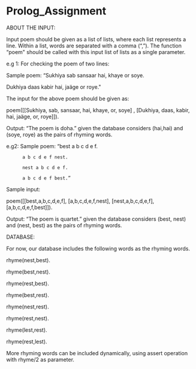 # Prolog_Assignment
ABOUT THE INPUT:

Input poem should be given as a list of lists, where each list represents a line. Within a list, words are separated with a comma (“,”). The function “poem" should be called with this input list of lists as a single parameter.

e.g 1: For checking the poem of two lines: 

Sample poem: “Sukhiya sab sansaar hai, khaye or soye.

  Dukhiya daas kabir hai, jaäge or roye."

The input for the above poem should be given as:

poem([[Sukhiya, sab, sansaar, hai, khaye, or, soye] , [Dukhiya, daas, kabir, hai, jaäge, or, roye]]).



Output: “The poem is doha.” given the database considers (hai,hai) and (soye, roye) as the pairs of rhyming words.



e.g2: Sample poem: “best a b c d e f.

          a b c d e f nest.

          nest a b c d e f.

          a b c d e f best.”

Sample input:

poem([[best,a,b,c,d,e,f], [a,b,c,d,e,f,nest], [nest,a,b,c,d,e,f], [a,b,c,d,e,f,best]]).

Output: “The poem is quartet.” given the database considers (best, nest) and (nest, best) as the pairs of rhyming words.

DATABASE:

For now, our database includes the following words as the rhyming words. 

rhyme(nest,best).

rhyme(best,nest).

rhyme(rest,best).

rhyme(best,rest).

rhyme(nest,rest).

rhyme(rest,nest).

rhyme(lest,rest).

rhyme(rest,lest).

More rhyming words can be included dynamically, using assert operation with rhyme/2 as parameter.
